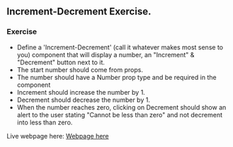 ## Increment-Decrement Exercise.

### Exercise

- Define a 'Increment-Decrement' (call it whatever makes most sense to you) component that will display a number, an "Increment" & "Decrement" button next to it.
- The start number should come from props.
- The number should have a Number prop type and be required in the component
- Increment should increase the number by 1.
- Decrement should decrease the number by 1.
- When the number reaches zero, clicking on Decrement should show an alert to the user stating "Cannot be less than zero" and not decrement into less than zero.

Live webpage here: [Webpage here](https://cuny-ttp-residency.github.io/increment-decrement-exercise-TTP/)

